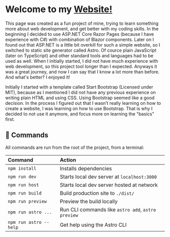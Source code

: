 # Welcome to my [Website!](https://daliborhon.com)

This page was created as a fun project of mine, trying to learn something more about web development, and get better with my coding skills. In the beginning I decided to use ASP.NET Core Razor Pages (because I have experience with C#) with combination of Blazor components. Later on I found out that ASP.NET is a little bit overkill for such a simple website, so I switched to static site generator called Astro. Of cource plain JavaScript (later on TypeScript) and other standard tools and languages had to be used as well. When I initially started, I did not have much experience with web development, so this project tool longer than I expected. Anyways it was a great journey, and now I can say that I know a lot more than before. And what's better? I enjoyed it!

Initially I started with a template called Start Bootstrap (Licensed under MIT), because as I mentioned I did not have any previous experience on writing plain HTML and using CSS. Using Bootstrap seemed like a good decision. In the process I figured out that I wasn’t really learning on how to create a website, I was learning on how to use Bootstrap. That is why I decided to not use it anymore, and focus more on learning the "basics" first.

## 🧞 Commands

All commands are run from the root of the project, from a terminal:

| Command                | Action                                             |
| :--------------------- | :------------------------------------------------- |
| `npm install`          | Installs dependencies                              |
| `npm run dev`          | Starts local dev server at `localhost:3000`        |
| `npm run host`         | Starts local dev server hosted at network          |
| `npm run build`        | Build production site to `./dist/`                 |
| `npm run preview`      | Preview the build locally                          |
| `npm run astro ...`    | Run CLI commands like `astro add`, `astro preview` |
| `npm run astro --help` | Get help using the Astro CLI                       |
